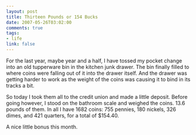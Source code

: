 ```yaml
--- 
layout: post
title: Thirteen Pounds or 154 Bucks
date: 2007-05-26T03:02:00
comments: true
tags:
- life
link: false
---
```

For the last year, maybe year and a half, I have tossed my pocket change into an old tupperware bin in the kitchen junk drawer.  The bin finally filled to where coins were falling out of it into the drawer itself.  And the drawer was getting harder to work as the weight of the coins was causing it to bind in its tracks a bit.

So today I took them all to the credit union and made a little deposit.  Before going however, I stood on the bathroom scale and weighed the coins.  13.6 pounds of them.  In all I have 1682 coins: 755 pennies, 180 nickels, 326 dimes, and 421 quarters, for a total of $154.40.

A nice little bonus this month.
